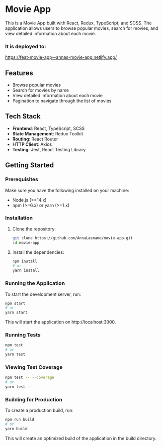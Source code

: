 # Movie App

This is a Movie App built with React, Redux, TypeScript, and SCSS. The application allows users to browse popular movies, search for movies, and view detailed information about each movie.

### It is deployed to:
https://feat-movie-app--annas-movie-app.netlify.app/

## Features

- Browse popular movies
- Search for movies by name
- View detailed information about each movie
- Pagination to navigate through the list of movies

## Tech Stack

- **Frontend**: React, TypeScript, SCSS
- **State Management**: Redux Toolkit
- **Routing**: React Router
- **HTTP Client**: Axios
- **Testing**: Jest, React Testing Library

## Getting Started

### Prerequisites

Make sure you have the following installed on your machine:

- Node.js (>=14.x)
- npm (>=6.x) or yarn (>=1.x)

### Installation

1. Clone the repository:

   ````sh
   git clone https://github.com/AnnaLasmane/movie-app.git
   cd movie-app 

   ````

2. Install the dependencies:
   ```sh
   npm install
   # or
   yarn install
   ```

### Running the Application

To start the development server, run:

```sh
npm start
# or
yarn start
```

This will start the application on http://localhost:3000.

### Running Tests

```sh
npm test
# or
yarn test
```

### Viewing Test Coverage

```sh
npm test -- --coverage
# or
yarn test --

```

### Building for Production

To create a production build, run:

```sh
npm run build
# or
yarn build
```

This will create an optimized build of the application in the build directory.


